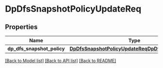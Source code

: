 # DpDfsSnapshotPolicyUpdateReq

## Properties
Name | Type | Description | Notes
------------ | ------------- | ------------- | -------------
**dp_dfs_snapshot_policy** | [**DpDfsSnapshotPolicyUpdateReqDpDfsSnapshotPolicy**](DpDfsSnapshotPolicyUpdateReqDpDfsSnapshotPolicy.md) |  | 

[[Back to Model list]](../README.md#documentation-for-models) [[Back to API list]](../README.md#documentation-for-api-endpoints) [[Back to README]](../README.md)


